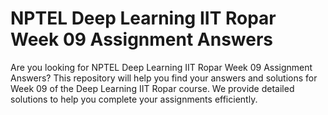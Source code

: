 # NPTEL Deep Learning IIT Ropar Week 09 Assignment Answers

Are you looking for NPTEL Deep Learning IIT Ropar Week 09 Assignment Answers? This repository will help you find your answers and solutions for Week 09 of the Deep Learning IIT Ropar course. We provide detailed solutions to help you complete your assignments efficiently.